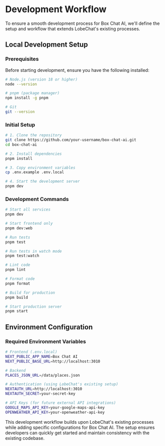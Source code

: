 # Development Workflow

To ensure a smooth development process for Box Chat AI, we'll define the setup and workflow that extends LobeChat's existing processes.

## Local Development Setup

### Prerequisites

Before starting development, ensure you have the following installed:

```bash
# Node.js (version 18 or higher)
node --version

# pnpm (package manager)
npm install -g pnpm

# Git
git --version
```

### Initial Setup

```bash
# 1. Clone the repository
git clone https://github.com/your-username/box-chat-ai.git
cd box-chat-ai

# 2. Install dependencies
pnpm install

# 3. Copy environment variables
cp .env.example .env.local

# 4. Start the development server
pnpm dev
```

### Development Commands

```bash
# Start all services
pnpm dev

# Start frontend only
pnpm dev:web

# Run tests
pnpm test

# Run tests in watch mode
pnpm test:watch

# Lint code
pnpm lint

# Format code
pnpm format

# Build for production
pnpm build

# Start production server
pnpm start
```

## Environment Configuration

### Required Environment Variables

```bash
# Frontend (.env.local)
NEXT_PUBLIC_APP_NAME=Box Chat AI
NEXT_PUBLIC_BASE_URL=http://localhost:3010

# Backend
PLACES_JSON_URL=/data/places.json

# Authentication (using LobeChat's existing setup)
NEXTAUTH_URL=http://localhost:3010
NEXTAUTH_SECRET=your-secret-key

# API Keys (for future external API integrations)
GOOGLE_MAPS_API_KEY=your-google-maps-api-key
OPENWEATHER_API_KEY=your-openweather-api-key
```

This development workflow builds upon LobeChat's existing processes while adding specific configurations for Box Chat AI. The setup ensures developers can quickly get started and maintain consistency with the existing codebase.
